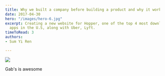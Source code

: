 ```yaml
---
title: Why we built a company before building a product and why it worked
date: 2017-04-30
hero: "/images/hero-6.jpg"
excerpt: Creating a new website for Hopper, one of the top 4 most downloaded travel
  apps in the U.S, along with Uber, Lyft.
timeToRead: 3
authors:
- Sum Yi Ren

---
```

![](/images/screenshot-from-2020-11-09-19-57-16.png)

Gab's is awesome
